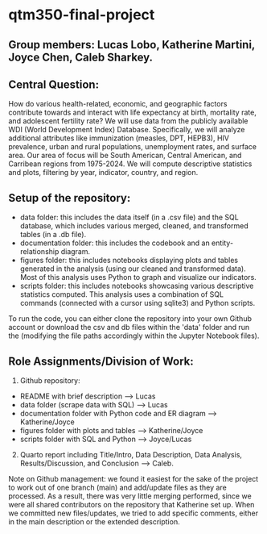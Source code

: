 # qtm350-final-project

## Group members: Lucas Lobo, Katherine Martini, Joyce Chen, Caleb Sharkey.

## Central Question: 

How do various health-related, economic, and geographic factors contribute towards and interact with life expectancy at birth, mortality rate, and adolescent fertility rate? We will use data from the publicly available WDI (World Development Index) Database. Specifically, we will analyze additional attributes like immunization (measles, DPT, HEPB3), HIV prevalence, urban and rural populations, unemployment rates, and surface area. Our area of focus will be South American, Central American, and Carribean regions from 1975-2024. We will compute descriptive statistics and plots, filtering by year, indicator, country, and region.

## Setup of the repository:

- data folder: this includes the data itself (in a .csv file) and the SQL database, which includes various merged, cleaned, and transformed tables (in a .db file).
- documentation folder: this includes the codebook and an entity-relationship diagram.
- figures folder: this includes notebooks displaying plots and tables generated in the analysis (using our cleaned and transformed data). Most of this analysis uses Python to graph and visualize our indicators. 
- scripts folder: this includes notebooks showcasing various descriptive statistics computed. This analysis uses a combination of SQL commands (connected with a cursor using sqlite3) and Python scripts.

To run the code, you can either clone the repository into your own Github account or download the csv and db files within the 'data' folder and run the  (modifying the file paths accordingly within the Jupyter Notebook files).


## Role Assignments/Division of Work:

1. Github repository:
- README with brief description --> Lucas
- data folder (scrape data with SQL) --> Lucas
- documentation folder with Python code and ER diagram --> Katherine/Joyce
- figures folder with plots and tables --> Katherine/Joyce
- scripts folder with SQL and Python --> Joyce/Lucas

2. Quarto report including Title/Intro, Data Description, Data Analysis, Results/Discussion, and Conclusion --> Caleb.

Note on Github management: we found it easiest for the sake of the project to work out of one branch (main) and add/update files as they are processed. As a result, there was very little merging performed, since we were all shared contributors on the repository that Katherine set up. When we committed new files/updates, we tried to add specific comments, either in the main description or the extended description.
